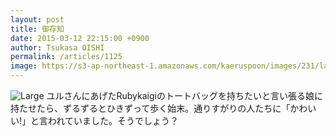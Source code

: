 ```yaml
---
layout: post
title: 御存知
date: 2015-03-12 22:15:00 +0900
author: Tsukasa OISHI
permalink: /articles/1125
image: https://s3-ap-northeast-1.amazonaws.com/kaeruspoon/images/231/large.jpg?1426166118
---
```


![Large](https://s3-ap-northeast-1.amazonaws.com/kaeruspoon/images/231/large.jpg?1426166118)
ユルさんにあげたRubykaigiのトートバッグを持ちたいと言い張る娘に持たせたら、ずるずるとひきずって歩く始末。通りすがりの人たちに「かわいい!」と言われていました。そうでしょう？
